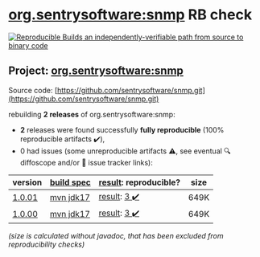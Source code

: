 [org.sentrysoftware:snmp](https://central.sonatype.com/artifact/org.sentrysoftware/snmp/versions) RB check
=======

[![Reproducible Builds](https://reproducible-builds.org/images/logos/rb.svg) an independently-verifiable path from source to binary code](https://reproducible-builds.org/)

## Project: [org.sentrysoftware:snmp](https://central.sonatype.com/artifact/org.sentrysoftware/snmp/versions)

Source code: [https://github.com/sentrysoftware/snmp.git](https://github.com/sentrysoftware/snmp.git)

rebuilding **2 releases** of org.sentrysoftware:snmp:
- **2** releases were found successfully **fully reproducible** (100% reproducible artifacts :heavy_check_mark:),
- 0 had issues (some unreproducible artifacts :warning:, see eventual :mag: diffoscope and/or :memo: issue tracker links):

| version | [build spec](/BUILDSPEC.md) | [result](https://reproducible-builds.org/docs/jvm/): reproducible? | size |
| -- | --------- | ------ | -- |
| [1.0.01](https://central.sonatype.com/artifact/org.sentrysoftware/snmp/1.0.01/pom) | [mvn jdk17](snmp-1.0.01.buildspec) | [result](snmp-1.0.01.buildinfo): [3 :heavy_check_mark: ](snmp-1.0.01.buildcompare) | 649K |
| [1.0.00](https://central.sonatype.com/artifact/org.sentrysoftware/snmp/1.0.00/pom) | [mvn jdk17](snmp-1.0.00.buildspec) | [result](snmp-1.0.00.buildinfo): [3 :heavy_check_mark: ](snmp-1.0.00.buildcompare) | 649K |

<i>(size is calculated without javadoc, that has been excluded from reproducibility checks)</i>
